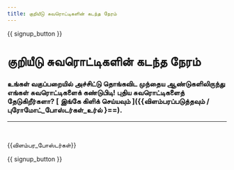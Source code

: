 ```yaml
---
title: குறியீடு சுவரொட்டிகளின் கடந்த நேரம்
---
```


{{ signup_button }}

# குறியீடு சுவரொட்டிகளின் கடந்த நேரம்

### உங்கள் வகுப்பறையில் அச்சிட்டு தொங்கவிட முந்தைய ஆண்டுகளிலிருந்து எங்கள் சுவரொட்டிகளைக் கண்டுபிடி! புதிய சுவரொட்டிகளைத் தேடுகிறீர்களா? [ இங்கே கிளிக் செய்யவும் ]({{விளம்பரப்படுத்தவும் / புரோமோட்_போஸ்டர்கள்_உர்ல் }==).

* * *

<br />

{{விளம்பர_போஸ்டர்கள்}}

{{ signup_button }}